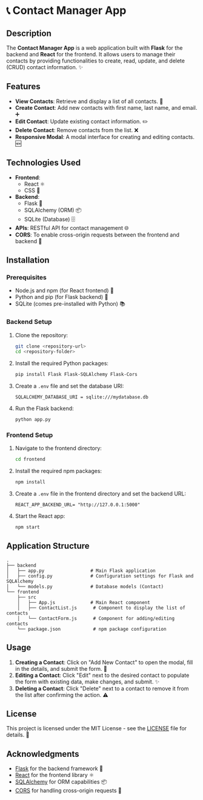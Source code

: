 # 📞 Contact Manager App

## Description

The **Contact Manager App** is a web application built with **Flask** for the backend and **React** for the frontend. It allows users to manage their contacts by providing functionalities to create, read, update, and delete (CRUD) contact information. ✨

## Features

- **View Contacts**: Retrieve and display a list of all contacts. 👀
- **Create Contact**: Add new contacts with first name, last name, and email. ➕
- **Edit Contact**: Update existing contact information. ✏️
- **Delete Contact**: Remove contacts from the list. ❌
- **Responsive Modal**: A modal interface for creating and editing contacts. 🆕

## Technologies Used

- **Frontend**: 
  - React ⚛️
  - CSS 🎨
- **Backend**:
  - Flask 🐍
  - SQLAlchemy (ORM) 📦
  - SQLite (Database) 🗄️
- **APIs**: RESTful API for contact management 🌐
- **CORS**: To enable cross-origin requests between the frontend and backend 🔗

## Installation

### Prerequisites

- Node.js and npm (for React frontend) 🌱
- Python and pip (for Flask backend) 🐍
- SQLite (comes pre-installed with Python) 📚

### Backend Setup

1. Clone the repository:
   ```bash
   git clone <repository-url>
   cd <repository-folder>
   ```

2. Install the required Python packages:
   ```bash
   pip install Flask Flask-SQLAlchemy Flask-Cors
   ```

3. Create a `.env` file and set the database URI:
   ```plaintext
   SQLALCHEMY_DATABASE_URI = sqlite:///mydatabase.db
   ```

4. Run the Flask backend:
   ```bash
   python app.py
   ```

### Frontend Setup

1. Navigate to the frontend directory:
   ```bash
   cd frontend
   ```

2. Install the required npm packages:
   ```bash
   npm install
   ```

3. Create a `.env` file in the frontend directory and set the backend URL:
   ```plaintext
   REACT_APP_BACKEND_URL= "http://127.0.0.1:5000"
   ```

4. Start the React app:
   ```bash
   npm start
   ```

## Application Structure

```
.
├── backend
│   ├── app.py                 # Main Flask application
│   ├── config.py              # Configuration settings for Flask and SQLAlchemy
│   └── models.py              # Database models (Contact)
└── frontend
    ├── src
    │   ├── App.js             # Main React component
    │   ├── ContactList.js      # Component to display the list of contacts
    │   └── ContactForm.js      # Component for adding/editing contacts
    └── package.json            # npm package configuration
```

## Usage

1. **Creating a Contact**: Click on "Add New Contact" to open the modal, fill in the details, and submit the form. 📝
2. **Editing a Contact**: Click "Edit" next to the desired contact to populate the form with existing data, make changes, and submit. ✨
3. **Deleting a Contact**: Click "Delete" next to a contact to remove it from the list after confirming the action. ⚠️

## License

This project is licensed under the MIT License - see the [LICENSE](LICENSE) file for details. 📜

## Acknowledgments

- [Flask](https://flask.palletsprojects.com/) for the backend framework 🐍
- [React](https://reactjs.org/) for the frontend library ⚛️
- [SQLAlchemy](https://www.sqlalchemy.org/) for ORM capabilities 📦
- [CORS](https://flask-cors.readthedocs.io/en/latest/) for handling cross-origin requests 🔗
